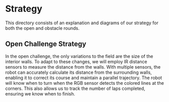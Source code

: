 
Strategy
====

This directory consists of an explanation and diagrams of our strategy for both the open and obstacle rounds.

## Open Challenge Strategy

In the open challenge, the only variations to the field are the size of the interior walls. To adapt to these changes, we will employ IR distance sensors to measure the distance from the walls. With multiple sensors, the robot can accurately calculate its distance from the surrounding walls, enabling it to correct its course and maintain a parallel trajectory. The robot will know when to turn when the RGB sensor detects the colored lines at the corners. This also allows us to track the number of laps completed, ensuring we know when to finish. 
